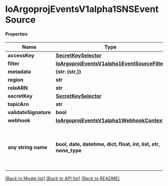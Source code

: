 # IoArgoprojEventsV1alpha1SNSEventSource

#### Properties
Name | Type | Description | Notes
------------ | ------------- | ------------- | -------------
**accessKey** | [**SecretKeySelector**](SecretKeySelector.md) |  | [optional] 
**filter** | [**IoArgoprojEventsV1alpha1EventSourceFilter**](IoArgoprojEventsV1alpha1EventSourceFilter.md) |  | [optional] 
**metadata** | **{str: (str,)}** |  | [optional] 
**region** | **str** |  | [optional] 
**roleARN** | **str** |  | [optional] 
**secretKey** | [**SecretKeySelector**](SecretKeySelector.md) |  | [optional] 
**topicArn** | **str** |  | [optional] 
**validateSignature** | **bool** |  | [optional] 
**webhook** | [**IoArgoprojEventsV1alpha1WebhookContext**](IoArgoprojEventsV1alpha1WebhookContext.md) |  | [optional] 
**any string name** | **bool, date, datetime, dict, float, int, list, str, none_type** | any string name can be used but the value must be the correct type | [optional]

[[Back to Model list]](../README.md#documentation-for-models) [[Back to API list]](../README.md#documentation-for-api-endpoints) [[Back to README]](../README.md)

